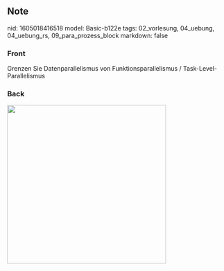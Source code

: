 ## Note
nid: 1605018416518
model: Basic-b122e
tags: 02_vorlesung, 04_uebung, 04_uebung_rs, 09_para_prozess_block
markdown: false

### Front
<p><span>Grenzen Sie Datenparallelismus von Funktionsparallelismus
/ Task-Level-Parallelismus</span>

### Back
<p><img src="1JemWSfAoToDeYjK1RWW.png" style="width: 366px;">
